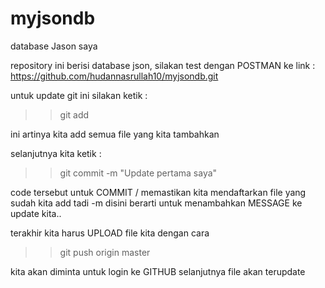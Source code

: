 # myjsondb
database Jason saya

repository ini berisi database json,
silakan test dengan POSTMAN ke link : https://github.com/hudannasrullah10/myjsondb.git

untuk update git ini silakan ketik :
>> git add

ini artinya kita add semua file yang kita tambahkan

selanjutnya kita ketik :
>> git commit -m "Update pertama saya"

code tersebut untuk COMMIT / memastikan kita mendaftarkan file yang sudah kita add tadi
-m disini berarti untuk menambahkan MESSAGE ke update kita..

terakhir kita harus UPLOAD file kita dengan cara
>> git push origin master

kita akan diminta untuk login ke GITHUB
selanjutnya file akan terupdate
